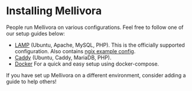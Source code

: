 Installing Mellivora
=========

People run Mellivora on various configurations. Feel free to follow one of our setup guides below:

 - [LAMP](lamp/README.md) (Ubuntu, Apache, MySQL, PHP). This is the officially supported configuration. Also contains [ngix example config](lamp/mellivora.nginx.conf).
 - [Caddy](caddy/README.md) (Ubuntu, Caddy, MariaDB, PHP).
 - [Docker](docker/README.md) For a quick and easy setup using docker-compose.

If you have set up Mellivora on a different environment, consider adding a guide to help others!